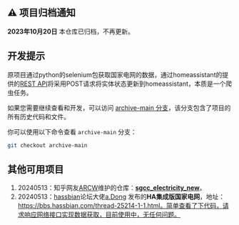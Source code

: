 ## ⚠️  项目归档通知

**2023年10月20日**  本仓库已归档，不再更新。 



## 开发提示

原项目通过python的selenium包获取国家电网的数据，通过homeassistant的提供的[REST API](https://developers.home-assistant.io/docs/api/rest/)将采用POST请求将实体状态更新到homeassistant，本质是一个爬虫任务。

如果您需要继续查看和开发，可以访问 [archive-main 分支](https://github.com/renhai-lab/sgcc_electricity/tree/archive-main)，该分支包含了项目的所有历史代码和文件。

你可以使用以下命令查看 `archive-main` 分支：

```bash
git checkout archive-main
```



## 其他可用项目

1. 20240513：知乎网友[ARCW](https://www.zhihu.com/people/arcw)维护的仓库：**[sgcc_electricity_new](https://github.com/ARC-MX/sgcc_electricity_new)**。
2. 20240513：[hassbian](https://bbs.hassbian.com/)论坛大佬[a.Dong](https://bbs.hassbian.com/home.php?mod=space&uid=49367) 发布的**HA集成版国家电网**，地址：https://bbs.hassbian.com/thread-25214-1-1.html。简单查看了下代码，请求响应网络接口实现数据获取，目前使用中，无任何问题。